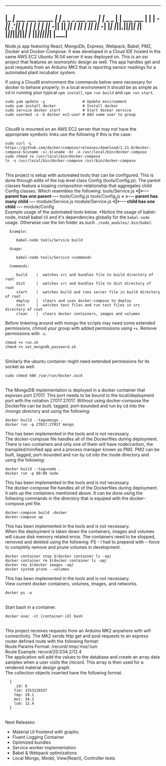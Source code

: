  _____                   _____                   _         _____           
|_   _| ___  ___  _____ |_   _| _ _ _  ___  ___ | |_  _ _ |     | ___  ___ 
  | |  | -_|| .'||     |  | |  | | | || -_||   ||  _|| | ||  |  ||   || -_|
  |_|  |___||__,||_|_|_|  |_|  |_____||___||_|_||_|  |_  ||_____||_|_||___|
                                                     |___|                 
 -----------------------------------------------------------------------------

Node.js app featuring React, MongoDb, Express, Webpack, Babel, PM2, Docker and 
Docker-Compose. It was developed in a Cloud IDE hosted in the same AWS EC2 Ubuntu 
16.04 server it was deployed on. This is an ssr project that features an isomorphic 
design as well. The app handles get and post requests from an Arduino MK2 that is
reporting sensor readings for a automated plant incubator system.

If using a Cloud9 environment the commands below were necessary for docker to behave
properly. In a local environment it should be as simple as cd in running your typical
`npm install`, `npm run build` and `npm run start`.

```
sudo yum update -y                 # Update environment
sudo yum install docker            # Install docker
sudo service docker start          # Start docker service
sudo usermod -a -G docker ec2-user # Add some user to group
```
\
Cloud9 is mounted on an AWS EC2 server that may not have the appropriate symbolic links
use the following if this is the case:
```
sudo curl -L https://github.com/docker/compose/releases/download/1.21.0/docker-compose-$(uname -s)-$(uname -m) -o /usr/local/bin/docker-compose
sudo chmod +x /usr/local/bin/docker-compose
ln -s /usr/local/bin/docker-compose /usr/bin/docker-compose
```
\
This project is setup with automated tools that can be configured. This is done through
edits of the top level class Config (tools/Config.js). The parent classes feature a
looping composition relationship that aggregates child Config classes. Which resembles
the following:
tools/Service.js  <b><|>--- parent has one parent ---</b> tools/Config.js
tools/Config.js   <b>< >--- parent has many child ---</b> module/Service.js
module/Service.js <b><|>--- child has one child   ---</b> module/Config
\
Example usage of the automated tools below.
*Notice the usage of babel-node, install babel cli and it's dependencies globally for
the `babel-node` usage. Otherwise use the bin folder as such `./node_modules/.bin/babel`.
```
  Example:

     babel-node tools/Service build

  Usage:

     babel-node tools/Service <command>

  Commands:

     build    |  watches src and bundles file to build directory of root
     dist     |  watches src and bundles file to dist directory of root
     start    |  watches build and runs server file in build directory of root
     deploy   |  clears and uses docker-compose to deploy
     test     |  watches test files and run test files in src directory of root
     clean    |  clears docker containers, images and volumes
```
Before tinkering around with mongo the scripts may need some extended permissions, 
chmod your group with added permissions using `+x`. Remove permissions with `-x`.

```
chmod +x run.sh
chmod +x set_mongodb_password.sh
```
\
Similarly the ubuntu container might need extended permissions for its socket as well.

```
sudo chmod 666 /var/run/docker.sock
```
\
The MongoDB implementation is deployed in a docker container that exposes port 27017.
This port needs to be bound to the local/deployment port with the notation 27017:27017.
Without using docker-compose the Dockerfile can be built, tagged, port-bounded and run 
by cd into the /mongo directory and using the following: 
```
docker build --tag=mongo .
docker run -p 27017:27017 mongo
```
This has been implemented in the tools and is not necessary.
\
The docker-compose file handles all of the Dockerfiles during deployment. There is two 
containers and only one of them will have node/carbon, the transpiled/minified app and 
a process manager known as PM2. PM2 can be built, tagged, port-bounded and run by cd 
into the /node directory and using the following:
```
docker build --tag=node .
docker run -p 80:80 node
```
This has been implemented in the tools and is not necessary.
\
The docker-compose file handles all of the Dockerfiles during deployment. It sets up the
containers mentioned above. It can be done using the follwoing commands in the directory
that is equiped with the docker-compose.yml file.
```
docker-compose build -docker
docker-compose up
```
This has been implemented in the tools and is not necessary.
\
When the deployment is taken down the containers, images and volumes will cause disk memory
related erros. The containers need to be stopped, removed and deleted using the following:
PS - I had to prepend with --force to completly remove and prune volumes in development.
```
docker container stop $(docker container ls -aq)
docker container rm $(docker container ls -aq)
docker rmi $(docker images -aq)
docker system prune --volumes
```
This has been implemented in the tools and is not necessary.
\
View current docker containers, volumes, images, and networks.

```
docker ps -a
```
\
Start bash in a container.
```
docker exec -it [container-id] bash
```
\
This project receives requests from an Arduino MK2 anywhere with wifi connectivity. The MK2
sends http get and post requests to an express router defined route with the following format:
\
Route Params Format: 
  /record/:tmp/:moi/:lum
\
Route Example: 
  record/20.1/34.2/12.4
\
The application wiil add the values to the database and create an array data samples when
a user visits the /record. This array is then used for a rendered material design graph.
\
The collection objects inserted have the following format.

```
  {
    _id: 6
    tim: 1553126557
    tmp: 20.1
    moi: 34.2
    lum: 12.4
  }
```
\
Next Releases:
- Material UI frontend with graphs.
- Fluent Logging Container
- Optimized bundles
- Service worker implementation
- Babel & Webpack optimizations
- Local Mongo, Model, View(React), Controller tests
